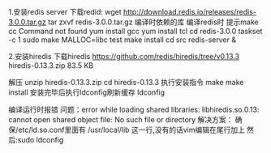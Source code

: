 1.安装redis server
下载redid: wget http://download.redis.io/releases/redis-3.0.0.tar.gz
tar zxvf redis-3.0.0.tar.gz
编译时依赖的库
编译redis时 提示make cc Command not found
yum install gcc
yum install tcl
cd redis-3.0.0
taskset -c 1 sudo make MALLOC=libc test
make install
cd src
redis-server &

2.安装hiredis
下载hiredis
https://github.com/redis/hiredis/tree/v0.13.3
hiredis-0.13.3.zip
83.5 KB

解压
unzip hiredis-0.13.3.zip
cd hiredis-0.13.3
执行安装指令
make
make install
安装完毕后执行ldconfig刷新缓存
ldconfig

编译运行时报错
问题：error while loading shared libraries: libhiredis.so.0.13: cannot open shared object file: No such file or directory
解决方案：
确保/etc/ld.so.conf里面有 /usr/local/lib 这一行,没有的话vim编辑在尾行加上
然后:sudo ldconfig
